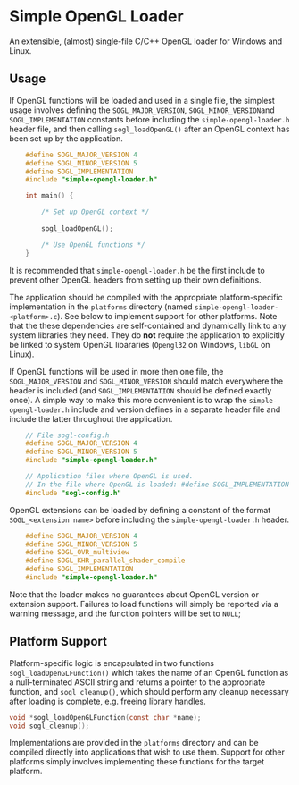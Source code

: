 Simple OpenGL Loader
====================

An extensible, (almost) single-file C/C++ OpenGL loader for Windows and Linux.

Usage
-----
If OpenGL functions will be loaded and used in a single file, the simplest usage involves defining the `SOGL_MAJOR_VERSION`, `SOGL_MINOR_VERSION`and `SOGL_IMPLEMENTATION` constants before including the `simple-opengl-loader.h` header file, and then calling `sogl_loadOpenGL()` after an OpenGL context has been set up by the application.

```C
    #define SOGL_MAJOR_VERSION 4
    #define SOGL_MINOR_VERSION 5
    #define SOGL_IMPLEMENTATION
    #include "simple-opengl-loader.h"

    int main() {

        /* Set up OpenGL context */
        
        sogl_loadOpenGL();

        /* Use OpenGL functions */
    }
```

It is recommended that `simple-opengl-loader.h` be the first include to prevent other OpenGL headers from setting up their own definitions. 

The application should be compiled with the appropriate platform-specific implementation in the `platforms` directory (named `simple-opengl-loader-<platform>.c`). See below to implement support for other platforms. Note that the these dependencies are self-contained and dynamically link to any system libraries they need. They do **not** require the application to explicitly be linked to system OpenGL libararies (`Opengl32` on Windows, `libGL` on Linux).

If OpenGL functions will be used in more then one file, the `SOGL_MAJOR_VERSION` and `SOGL_MINOR_VERSION` should match everywhere the header is included (and `SOGL_IMPLEMENTATION` should be defined exactly once). A simple way to make this more convenient is to wrap the `simple-opengl-loader.h` include and version defines in a separate header file and include the latter throughout the application.

```C
    // File sogl-config.h
    #define SOGL_MAJOR_VERSION 4
    #define SOGL_MINOR_VERSION 5
    #include "simple-opengl-loader.h"
```

```C
    // Application files where OpenGL is used.
    // In the file where OpenGL is loaded: #define SOGL_IMPLEMENTATION
    #include "sogl-config.h"
```

OpenGL extensions can be loaded by defining a constant of the format `SOGL_<extension name>` before including the `simple-opengl-loader.h` header.

```C
    #define SOGL_MAJOR_VERSION 4
    #define SOGL_MINOR_VERSION 5
    #define SOGL_OVR_multiview
    #define SOGL_KHR_parallel_shader_compile
    #define SOGL_IMPLEMENTATION
    #include "simple-opengl-loader.h"
```

Note that the loader makes no guarantees about OpenGL version or extension support. Failures to load functions will simply be reported via a warning message, and the function pointers will be set to `NULL`; 

Platform Support
----------------

Platform-specific logic is encapsulated in two functions `sogl_loadOpenGLFunction()` which takes the name of an OpenGL function as a null-terminated ASCII string and returns a pointer to the appropriate function, and `sogl_cleanup()`, which should perform any cleanup necessary after loading is complete, e.g. freeing library handles.

```C
void *sogl_loadOpenGLFunction(const char *name);
void sogl_cleanup();
```

Implementations are provided in the `platforms` directory and can be compiled directly into applications that wish to use them. Support for other platforms simply involves implementing these functions for the target platform.
